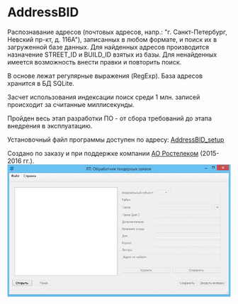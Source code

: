 # AddressBID
Распознавание адресов (почтовых адресов, напр.: "г. Санкт-Петербург, Невский пр-кт, д. 116А"), записанных в любом формате, и поиск их в загруженной базе данных.
Для найденных адресов производится назначение STREET_ID и BUILD_ID взятых из базы. Для ненайденных имеется возможность внести правки и повторить поиск.

В основе лежат регулярные выражения (RegExp). База адресов хранится в БД SQLite.

Засчет использования индексации поиск среди 1 млн. записей происходит за считанные миллисекунды.

Пройден весь этап разработки ПО - от сбора требований до этапа внедрения в эксплуатацию.

Установочный файл программы доступен по адресу: <a href='https://www.dropbox.com/s/bz7tp7pgu8pr579/AddressBID_v2_setup.exe'>AddressBID_setup</a>

Создано по заказу и при поддержке компании <a href='http://rt.ru'>АО Ростелеком</a> (2015-2016 гг.).
![MainScreen](images/GIF_IMAGE.gif)
